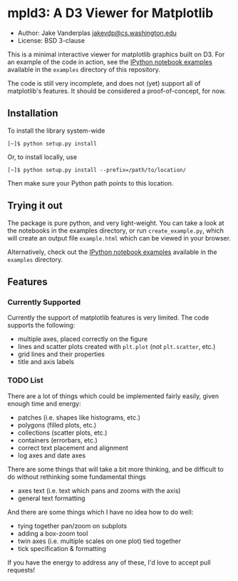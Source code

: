 mpld3: A D3 Viewer for Matplotlib
=================================

- Author: Jake Vanderplas <jakevdp@cs.washington.edu>
- License: BSD 3-clause

This is a minimal interactive viewer for matplotlib graphics built on D3.
For an example of the code in action, see the 
[IPython notebook examples](http://nbviewer.ipython.org/github/jakevdp/mpld3/tree/master/examples/)
available in the ``examples`` directory of this repository.

The code is still very incomplete, and does not (yet) support all of
matplotlib's features.  It should be considered a proof-of-concept, for now.

Installation
------------
To install the library system-wide

    [~]$ python setup.py install

Or, to install locally, use

    [~]$ python setup.py install --prefix=/path/to/location/

Then make sure your Python path points to this location.

Trying it out
-------------
The package is pure python, and very light-weight.  You can take a look at
the notebooks in the examples directory, or run ``create_example.py``, which
will create an output file ``example.html`` which can be viewed in your
browser.

Alternatively, check out the
[IPython notebook examples](http://nbviewer.ipython.org/github/jakevdp/mpld3/tree/master/examples/)
available in the ``examples`` directory.

Features
--------
### Currently Supported

Currently the support of matplotlib features is very limited.  The code
supports the following:

- multiple axes, placed correctly on the figure
- lines and scatter plots created with ``plt.plot`` (not ``plt.scatter``, etc.)
- grid lines and their properties
- title and axis labels

### TODO List

There are a lot of things which could be implemented fairly easily, given
enough time and energy:

- patches (i.e. shapes like histograms, etc.)
- polygons (filled plots, etc.)
- collections (scatter plots, etc.)
- containers (errorbars, etc.)
- correct text placement and alignment
- log axes and date axes

There are some things that will take a bit more thinking, and be difficult
to do without rethinking some fundamental things

- axes text (i.e. text which pans and zooms with the axis)
- general text formatting

And there are some things which I have no idea how to do well:

- tying together pan/zoom on subplots
- adding a box-zoom tool
- twin axes (i.e. multiple scales on one plot) tied together
- tick specification & formatting

If you have the energy to address any of these, I'd love to accept pull
requests!